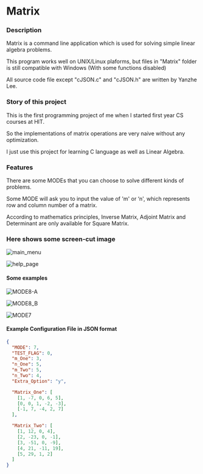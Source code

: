 # Matrix

### Description
Matrix is a command line application which is used for solving simple linear algebra problems.

This program works well on UNIX/Linux plaforms, but files in "Matrix" folder is still compatible with Windows (With some functions disabled)

All source code file except "cJSON.c" and "cJSON.h" are written by Yanzhe Lee.

### Story of this project

This is the first programming project of me when I started first year CS courses at HIT.

So the implementations of matrix operations are very naive without any optimization.

I just use this project for learning C language as well as Linear Algebra.

### Features

There are some MODEs that you can choose to solve different kinds of problems.

Some MODE will ask you to input the value of 'm' or ‘n', which represents row and column number of a matrix.

According to mathematics principles, Inverse Matrix, Adjoint Matrix and Determinant are only available for Square Matrix.

### Here shows some screen-cut image

![main_menu](main_menu.png)

![help_page](help_page.png)

#### Some examples

![MODE8-A](MODE8-A.png)

![MODE8_B](MODE8-B.png)

![MODE7](MODE7.png)

#### Example Configuration File in JSON format

```json
{
  "MODE": 7,
  "TEST_FLAG": 0,
  "m_One": 3,
  "n_One": 5,
  "m_Two": 5,
  "n_Two": 4,
  "Extra_Option": "y",

  "Matrix_One": [
    [1, -7, 0, 6, 5],
    [0, 0, 1, -2, -3],
    [-1, 7, -4, 2, 7]
  ],

  "Matrix_Two": [
    [1, 12, 0, 4],
    [2, -23, 0, -1],
    [3, -51, 0, -9],
    [4, 21, -11, 19],
    [5, 29, 1, 2]
  ]
}
```
